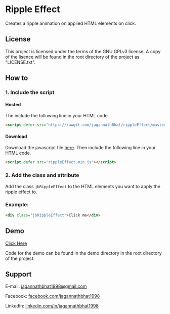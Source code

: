 # Ripple Effect

Creates a ripple animation on applied HTML elements on click.


## License

This project is licensed under the terms of the GNU GPLv3 license. A copy of the lisence will be found in the root directory of the project as "LICENSE.txt".


## How to

### 1. Include the script

#### Hosted

The include the following line in your HTML code.

```HTML
<script defer src="https://rawgit.com/jagannathBhat/rippleEffect/master/rippleEffect.min.js"></script>
````

#### Download

Download the javascript file [here](https://rawgit.com/jagannathBhat/rippleEffect/master/rippleEffect.min.js). Then include the following line in your HTML code.

```HTML
<script defer src="rippleEffect.min.js"></script>
````

### 2. Add the class and attribute

Add the class `jbRippleEffect` to the HTML elements you want to apply the ripple effect to.


### Example:

```HTML
<div class="jbRippleEffect">Click me</div>
```

## Demo

[Click Here](https://rawgit.com/jagannathBhat/rippleEffect/master/demo/index.html)

Code for the demo can be found in the demo directory in the root directory of the project.

## Support
E-mail: [jagannathbhat1998@gmail.com](mailto:jagannathbhat1998@gmail.com)

Facebook: [facebook.com/jagannathbhat1998](https://facebook.com/jagannathbhat1998)

LinkedIn: [linkedin.com/in/jagannathbhat1998](https://linkedin.com/in/jagannathbhat1998)

